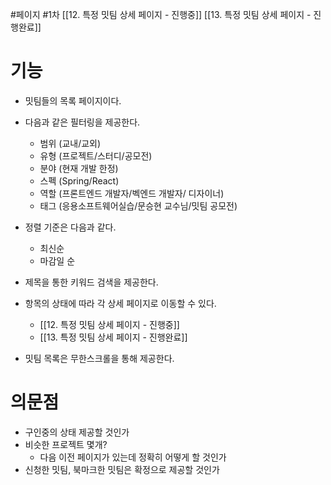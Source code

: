 #페이지 #1차 
[[12. 특정 밋팀 상세 페이지 - 진행중]]
[[13. 특정 밋팀 상세 페이지 - 진행완료]]

# 기능
- 밋팀들의 목록 페이지이다.
-  다음과 같은 필터링을 제공한다.
	- 범위 (교내/교외)
	- 유형 (프로젝트/스터디/공모전)
	- 분야 (현재 개발 한정)
	- 스펙 (Spring/React)
	- 역할 (프론트엔드 개발자/벡엔드 개발자/ 디자이너)
	- 태그 (응용소프트웨어실습/문승현 교수님/밋팀 공모전)
- 정렬 기준은 다음과 같다.
	- 최신순
	- 마감일 순
- 제목을 통한 키워드 검색을 제공한다.

- 항목의 상태에 따라 각 상세 페이지로 이동할 수 있다.
	- [[12. 특정 밋팀 상세 페이지 - 진행중]]
	- [[13. 특정 밋팀 상세 페이지 - 진행완료]]
- 밋팀 목록은 무한스크롤을 통해 제공한다.


# 의문점
- 구인중의 상태 제공할 것인가
- 비슷한 프로젝트 몇개?
	- 다음 이전 페이지가 있는데 정확히 어떻게 할 것인가
- 신청한 밋팀, 북마크한 밋팀은 확정으로 제공할 것인가